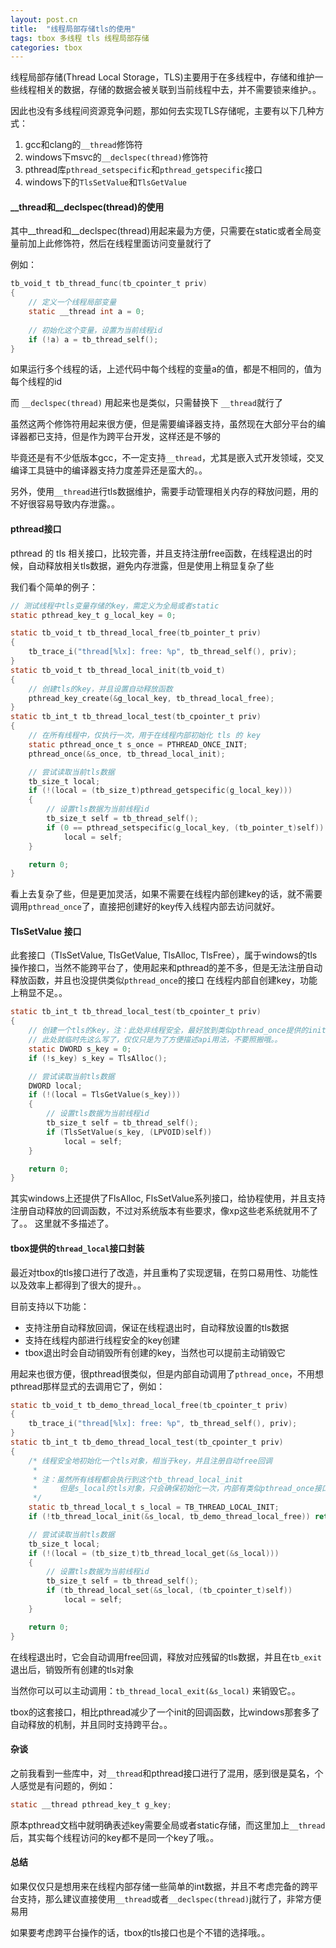 ```yaml
---
layout: post.cn
title:  "线程局部存储tls的使用"
tags: tbox 多线程 tls 线程局部存储
categories: tbox
---
```


线程局部存储(Thread Local Storage，TLS)主要用于在多线程中，存储和维护一些线程相关的数据，存储的数据会被关联到当前线程中去，并不需要锁来维护。。

因此也没有多线程间资源竞争问题，那如何去实现TLS存储呢，主要有以下几种方式：

1. gcc和clang的`__thread`修饰符
2. windows下msvc的`__declspec(thread)`修饰符
3. pthread库`pthread_setspecific`和`pthread_getspecific`接口
4. windows下的`TlsSetValue`和`TlsGetValue`

#### __thread和__declspec(thread)的使用

其中__thread和__declspec(thread)用起来最为方便，只需要在static或者全局变量前加上此修饰符，然后在线程里面访问变量就行了

例如：

```c
tb_void_t tb_thread_func(tb_cpointer_t priv)
{
    // 定义一个线程局部变量
    static __thread int a = 0;
        
    // 初始化这个变量，设置为当前线程id
    if (!a) a = tb_thread_self();
}
```





如果运行多个线程的话，上述代码中每个线程的变量a的值，都是不相同的，值为每个线程的id

而 `__declspec(thread)` 用起来也是类似，只需替换下 `__thread`就行了

虽然这两个修饰符用起来很方便，但是需要编译器支持，虽然现在大部分平台的编译器都已支持，但是作为跨平台开发，这样还是不够的

毕竟还是有不少低版本gcc，不一定支持`__thread`，尤其是嵌入式开发领域，交叉编译工具链中的编译器支持力度差异还是蛮大的。。

另外，使用`__thread`进行tls数据维护，需要手动管理相关内存的释放问题，用的不好很容易导致内存泄露。。

#### pthread接口

pthread 的 tls 相关接口，比较完善，并且支持注册free函数，在线程退出的时候，自动释放相关tls数据，避免内存泄露，但是使用上稍显复杂了些

我们看个简单的例子：

```c
// 测试线程中tls变量存储的key，需定义为全局或者static
static pthread_key_t g_local_key = 0;

static tb_void_t tb_thread_local_free(tb_pointer_t priv)  
{  
    tb_trace_i("thread[%lx]: free: %p", tb_thread_self(), priv);
}  
static tb_void_t tb_thread_local_init(tb_void_t)
{
    // 创建tls的key，并且设置自动释放函数
	pthread_key_create(&g_local_key, tb_thread_local_free);
}
static tb_int_t tb_thread_local_test(tb_cpointer_t priv)
{
    // 在所有线程中，仅执行一次，用于在线程内部初始化 tls 的 key
    static pthread_once_t s_once = PTHREAD_ONCE_INIT;
    pthread_once(&s_once, tb_thread_local_init);

    // 尝试读取当前tls数据
    tb_size_t local;
    if (!(local = (tb_size_t)pthread_getspecific(g_local_key)))
    {
        // 设置tls数据为当前线程id
        tb_size_t self = tb_thread_self();
        if (0 == pthread_setspecific(g_local_key, (tb_pointer_t)self))
            local = self;
    }

    return 0;
}
```

看上去复杂了些，但是更加灵活，如果不需要在线程内部创建key的话，就不需要调用`pthread_once`了，直接把创建好的key传入线程内部去访问就好。

#### TlsSetValue 接口

此套接口（TlsSetValue, TlsGetValue, TlsAlloc, TlsFree），属于windows的tls操作接口，当然不能跨平台了，使用起来和pthread的差不多，但是无法注册自动释放函数，并且也没提供类似`pthread_once`的接口
在线程内部自创建key，功能上稍显不足。。

```c
static tb_int_t tb_thread_local_test(tb_cpointer_t priv)
{
    // 创建一个tls的key，注：此处非线程安全，最好放到类似pthread_once提供的init函数中去创建
    // 此处就临时先这么写了，仅仅只是为了方便描述api用法，不要照搬哦。。
    static DWORD s_key = 0;
    if (!s_key) s_key = TlsAlloc();

    // 尝试读取当前tls数据
    DWORD local;
    if (!(local = TlsGetValue(s_key))) 
    {
        // 设置tls数据为当前线程id
        tb_size_t self = tb_thread_self();
        if (TlsSetValue(s_key, (LPVOID)self))
            local = self;
    }

    return 0;
}
```

其实windows上还提供了FlsAlloc, FlsSetValue系列接口，给协程使用，并且支持注册自动释放的回调函数，不过对系统版本有些要求，像xp这些老系统就用不了了。。
这里就不多描述了。

#### tbox提供的`thread_local`接口封装

最近对tbox的tls接口进行了改造，并且重构了实现逻辑，在剪口易用性、功能性以及效率上都得到了很大的提升。。

目前支持以下功能：

* 支持注册自动释放回调，保证在线程退出时，自动释放设置的tls数据
* 支持在线程内部进行线程安全的key创建
* tbox退出时会自动销毁所有创建的key，当然也可以提前主动销毁它

用起来也很方便，很pthread很类似，但是内部自动调用了`pthread_once`，不用想pthread那样显式的去调用它了，例如：

```c
static tb_void_t tb_demo_thread_local_free(tb_cpointer_t priv)
{
    tb_trace_i("thread[%lx]: free: %p", tb_thread_self(), priv);
}
static tb_int_t tb_demo_thread_local_test(tb_cpointer_t priv)
{
    /* 线程安全地初始化一个tls对象，相当于key，并且注册自动free回调
     *
     * 注：虽然所有线程都会执行到这个tb_thread_local_init
     *     但是s_local的tls对象，只会确保初始化一次，内部有类似pthread_once接口来维护
     */
    static tb_thread_local_t s_local = TB_THREAD_LOCAL_INIT;
    if (!tb_thread_local_init(&s_local, tb_demo_thread_local_free)) return -1;

    // 尝试读取当前tls数据
    tb_size_t local;
    if (!(local = (tb_size_t)tb_thread_local_get(&s_local)))
    {
        // 设置tls数据为当前线程id
        tb_size_t self = tb_thread_self();
        if (tb_thread_local_set(&s_local, (tb_cpointer_t)self))
            local = self;
    }

    return 0;
}
```

在线程退出时，它会自动调用free回调，释放对应残留的tls数据，并且在`tb_exit`退出后，销毁所有创建的tls对象

当然你可以可以主动调用：`tb_thread_local_exit(&s_local)` 来销毁它。。

tbox的这套接口，相比pthread减少了一个init的回调函数，比windows那套多了自动释放的机制，并且同时支持跨平台。。

#### 杂谈

之前我看到一些库中，对`__thread`和pthread接口进行了混用，感到很是莫名，个人感觉是有问题的，例如：

```c
static __thread pthread_key_t g_key;
```

原本pthread文档中就明确表述key需要全局或者static存储，而这里加上`__thread`后，其实每个线程访问的key都不是同一个key了哦。。


#### 总结

如果仅仅只是想用来在线程内部存储一些简单的int数据，并且不考虑完备的跨平台支持，那么建议直接使用`__thread`或者`__declspec(thread)`j就行了，非常方便易用

如果要考虑跨平台操作的话，tbox的tls接口也是个不错的选择哦。。
